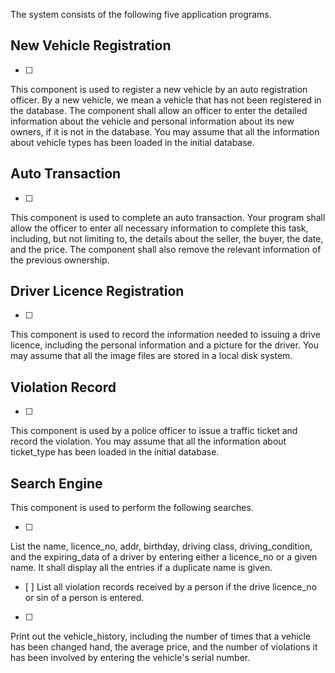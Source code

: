 The system consists of the following five application programs.

## New Vehicle Registration

- [ ] 
This component is used to register a new vehicle by an auto registration officer. By a new vehicle, we mean a vehicle that has not been registered in the database. The component shall allow an officer to enter the detailed information about the vehicle and personal information about its new owners, if it is not in the database. You may assume that all the information about vehicle types has been loaded in the initial database.

## Auto Transaction

- [ ] 
This component is used to complete an auto transaction. Your program shall allow the officer to enter all necessary information to complete this task, including, but not limiting to, the details about the seller, the buyer, the date, and the price. The component shall also remove the relevant information of the previous ownership.

## Driver Licence Registration

- [ ] 
This component is used to record the information needed to issuing a drive licence, including the personal information and a picture for the driver. You may assume that all the image files are stored in a local disk system.

## Violation Record

- [ ] 
This component is used by a police officer to issue a traffic ticket and record the violation. You may assume that all the information about ticket_type has been loaded in the initial database.

## Search Engine

This component is used to perform the following searches.

- [ ] 
List the name, licence_no, addr, birthday, driving class, driving_condition, and the expiring_data of a driver by entering either a licence_no or a given name. It shall display all the entries if a duplicate name is given.
- [ ] 
List all violation records received by a person if  the drive licence_no or sin of a person  is entered.
- [ ] 
Print out the vehicle_history, including the number of times that a vehicle has been changed hand, the average price, and the number of violations it has been involved by entering the vehicle's serial number.
